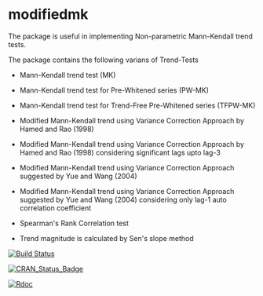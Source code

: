 # modifiedmk

The package is useful in implementing Non-parametric Mann-Kendall trend tests.

The package contains the following varians of Trend-Tests

- Mann-Kendall trend test (MK)

- Mann-Kendall trend test for Pre-Whitened series (PW-MK)

- Mann-Kendall trend test for Trend-Free Pre-Whitened series (TFPW-MK)

- Modified Mann-Kendall trend using Variance Correction Approach by Hamed and Rao (1998)

- Modified Mann-Kendall trend using Variance Correction Approach by Hamed and Rao (1998) considering significant lags upto lag-3

- Modified Mann-Kendall trend using Variance Correction Approach suggested by Yue and Wang (2004)

- Modified Mann-Kendall trend using Variance Correction Approach suggested by Yue and Wang (2004) considering only lag-1 auto correlation coefficient

- Spearman's Rank Correlation test

- Trend magnitude is calculated by Sen's slope method 


[![Build Status](https://travis-ci.org/patakamuri/modifiedmk.svg?branch=master)](https://travis-ci.org/patakamuri/modifiedmk)

[![CRAN_Status_Badge](http://www.r-pkg.org/badges/version/modifiedmk)](https://cran.r-project.org/package=modifiedmk)

[![Rdoc](http://www.rdocumentation.org/badges/version/modifiedmk)](http://www.rdocumentation.org/packages/modifiedmk)


